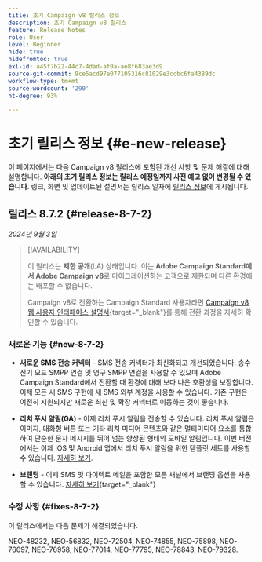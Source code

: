 ```yaml
---
title: 초기 Campaign v8 릴리스 정보
description: 초기 Campaign v8 릴리스
feature: Release Notes
role: User
level: Beginner
hide: true
hidefromtoc: true
exl-id: a45f7b22-44c7-4dad-af0a-ae8f683ae3d9
source-git-commit: 9ce5acd97e077105316c81029e3ccbc6fa4389dc
workflow-type: tm+mt
source-wordcount: '290'
ht-degree: 93%

---
```


# 초기 릴리스 정보 {#e-new-release}

이 페이지에서는 다음 Campaign v8 릴리스에 포함된 개선 사항 및 문제 해결에 대해 설명합니다. **아래의 초기 릴리스 정보는 릴리스 예정일까지 사전 예고 없이 변경될 수 있습니다**. 링크, 화면 및 업데이트된 설명서는 릴리스 일자에 [릴리스 정보](release-notes.md)에 게시됩니다.


## 릴리스 8.7.2 {#release-8-7-2}

_2024년 9월 3일_

>[!AVAILABILITY]
>
>이 릴리스는 **제한 공개**(LA) 상태입니다. 이는 **Adobe Campaign Standard에서 Adobe Campaign v8**&#x200B;로 마이그레이션하는 고객으로 제한되며 다른 환경에는 배포할 수 없습니다.
>
>Campaign v8로 전환하는 Campaign Standard 사용자라면 [Campaign v8 웹 사용자 인터페이스 설명서](https://experienceleague.adobe.com/docs/campaign-web/v8/start/acs-migration.html?lang=ko){target="_blank"}를 통해 전환 과정을 자세히 확인할 수 있습니다.

### 새로운 기능 {#new-8-7-2}

* **새로운 SMS 전송 커넥터** - SMS 전송 커넥터가 최신화되고 개선되었습니다. 송수신기 모드 SMPP 연결 및 영구 SMPP 연결을 사용할 수 있으며 Adobe Campaign Standard에서 전환할 때 환경에 대해 보다 나은 호환성을 보장합니다. 이제 모든 새 SMS 구현에 새 SMS 외부 계정을 사용할 수 있습니다. 기존 구현은 여전히 지원되지만 새로운 최신 및 확장 커넥터로 이동하는 것이 좋습니다.

* **리치 푸시 알림(GA)** - 이제 리치 푸시 알림을 전송할 수 있습니다. 리치 푸시 알림은 이미지, 대화형 버튼 또는 기타 리치 미디어 콘텐츠와 같은 멀티미디어 요소를 통합하여 단순한 문자 메시지를 뛰어 넘는 향상된 형태의 모바일 알림입니다. 이번 버전에서는 이제 iOS 및 Android 앱에서 리치 푸시 알림을 위한 템플릿 세트를 사용할 수 있습니다. [자세히 보기](../send/rich-push-android.md).

* **브랜딩** - 이제 SMS 및 다이렉트 메일을 포함한 모든 채널에서 브랜딩 옵션을 사용할 수 있습니다. [자세히 보기](https://experienceleague.adobe.com/docs/experience-cloud/campaign/branding/branding-gs.html?lang=ko){target="_blank"}


### 수정 사항 {#fixes-8-7-2}

이 릴리스에서는 다음 문제가 해결되었습니다.

NEO-48232, NEO-56832, NEO-72504, NEO-74855, NEO-75898, NEO-76097, NEO-76958, NEO-77014, NEO-77795, NEO-78843, NEO-79328.
